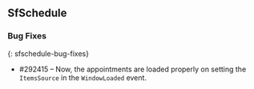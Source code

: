 ## SfSchedule

### Bug Fixes
{: sfschedule-bug-fixes}

* \#292415 – Now, the appointments are loaded properly on setting the `ItemsSource` in the `WindowLoaded` event.
